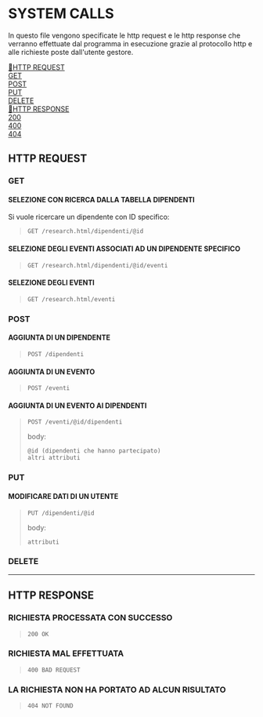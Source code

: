 # SYSTEM CALLS <br>
In questo file vengono specificate le http request e le http response che verranno effettuate dal programma in esecuzione grazie al protocollo http e alle richieste poste dall'utente gestore.

[:small_orange_diamond:HTTP REQUEST](#HTTP-REQUEST)<br>
[GET](#GET)<br> 
[POST](#POST)<br> 
[PUT](#PUT)<br> 
[DELETE](#DELETE)<br> 
[:small_orange_diamond:HTTP RESPONSE](#HTTP-RESPONSE) <br>
[200](#RICHIESTA-PROCESSATA-CON-SUCCESSO)<br> 
[400](#RICHIESTA-MAL-EFFETTUATA)<br> 
[404](#DELETE)<br> 

## HTTP REQUEST

### GET
#### SELEZIONE CON RICERCA DALLA TABELLA DIPENDENTI
Si vuole ricercare un dipendente con ID specifico:<br>
>     GET /research.html/dipendenti/@id
>

#### SELEZIONE DEGLI EVENTI ASSOCIATI AD UN DIPENDENTE SPECIFICO
>     GET /research.html/dipendenti/@id/eventi
>

#### SELEZIONE DEGLI EVENTI
>     GET /research.html/eventi
>

### POST
#### AGGIUNTA DI UN DIPENDENTE
>     POST /dipendenti
>

#### AGGIUNTA DI UN EVENTO
>     POST /eventi
>

#### AGGIUNTA DI UN EVENTO AI DIPENDENTI
>     POST /eventi/@id/dipendenti
>
>body:
>
>     @id (dipendenti che hanno partecipato)
>     altri attributi
>     

### PUT
#### MODIFICARE DATI DI UN UTENTE
>     PUT /dipendenti/@id
>
>body:
>
>     attributi
>  

### DELETE

<hr>

## HTTP RESPONSE

### RICHIESTA PROCESSATA CON SUCCESSO
>     200 OK
>

### RICHIESTA MAL EFFETTUATA
>     400 BAD REQUEST
>

### LA RICHIESTA NON HA PORTATO AD ALCUN RISULTATO
>     404 NOT FOUND
>
